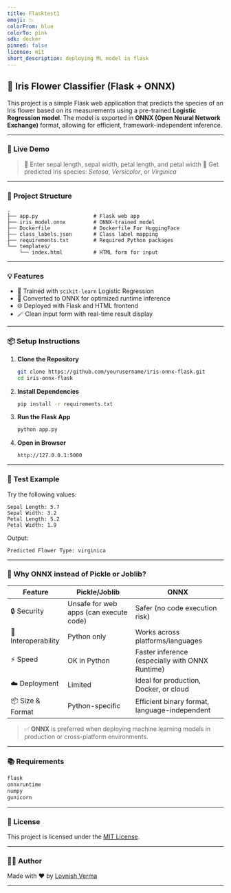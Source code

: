 ```yaml
---
title: Flasktest1
emoji: 📉
colorFrom: blue
colorTo: pink
sdk: docker
pinned: false
license: mit
short_description: deploying ML model in flask
---
```



## 🌸 Iris Flower Classifier (Flask + ONNX)

This project is a simple Flask web application that predicts the species of an Iris flower based on its measurements using a pre-trained **Logistic Regression model**. The model is exported in **ONNX (Open Neural Network Exchange)** format, allowing for efficient, framework-independent inference.

---

### 🚀 Live Demo

> 📌 Enter sepal length, sepal width, petal length, and petal width
> 📌 Get predicted Iris species: *Setosa*, *Versicolor*, or *Virginica*

---

### 📁 Project Structure

```
.
├── app.py                  # Flask web app
├── iris_model.onnx         # ONNX-trained model
├── Dockerfile              # Dockerfile For HuggingFace   
├── class_labels.json       # Class label mapping
├── requirements.txt        # Required Python packages
└── templates/
    └── index.html          # HTML form for input
```

---

### 💡 Features

* 🧠 Trained with `scikit-learn` Logistic Regression
* 🔄 Converted to ONNX for optimized runtime inference
* 🌐 Deployed with Flask and HTML frontend
* 🪄 Clean input form with real-time result display

---

### 📦 Setup Instructions

1. **Clone the Repository**

   ```bash
   git clone https://github.com/yourusername/iris-onnx-flask.git
   cd iris-onnx-flask
   ```

2. **Install Dependencies**

   ```bash
   pip install -r requirements.txt
   ```

3. **Run the Flask App**

   ```bash
   python app.py
   ```

4. **Open in Browser**

   ```
   http://127.0.0.1:5000
   ```

---

### 🧪 Test Example

Try the following values:

```text
Sepal Length: 5.7
Sepal Width: 3.2
Petal Length: 5.2
Petal Width: 1.9
```

Output:

```
Predicted Flower Type: virginica
```

---

### 🤖 Why ONNX instead of Pickle or Joblib?

| Feature             | Pickle/Joblib                          | ONNX                                            |
| ------------------- | -------------------------------------- | ----------------------------------------------- |
| 🔒 Security         | Unsafe for web apps (can execute code) | Safer (no code execution risk)                  |
| 🔄 Interoperability | Python only                            | Works across platforms/languages                |
| ⚡ Speed             | OK in Python                           | Faster inference (especially with ONNX Runtime) |
| ☁️ Deployment       | Limited                                | Ideal for production, Docker, or cloud          |
| 📦 Size & Format    | Python-specific                        | Efficient binary format, language-independent   |

> ✅ **ONNX** is preferred when deploying machine learning models in production or cross-platform environments.

---

### 📚 Requirements

```txt
flask
onnxruntime
numpy
gunicorn
```

---

### 📜 License

This project is licensed under the [MIT License](LICENSE).

---

### 🙋‍♂️ Author

Made with ❤️ by [Lovnish Verma](https://lovnishverma.github.io)

---
